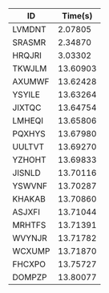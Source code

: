 |ID|Time(s)|
|-|-|
|LVMDNT|2.07805|
|SRASMR|2.34870|
|HRQJRI|3.03302|
|TKWJLM|13.60903|
|AXUMWF|13.62428|
|YSYILE|13.63264|
|JIXTQC|13.64754|
|LMHEQI|13.65806|
|PQXHYS|13.67980|
|UULTVT|13.69270|
|YZHOHT|13.69833|
|JISNLD|13.70116|
|YSWVNF|13.70287|
|KHAKAB|13.70860|
|ASJXFI|13.71044|
|MRHTFS|13.71391|
|WVYNJR|13.71782|
|WCXUMP|13.71870|
|FHCXPO|13.75727|
|DOMPZP|13.80077|
